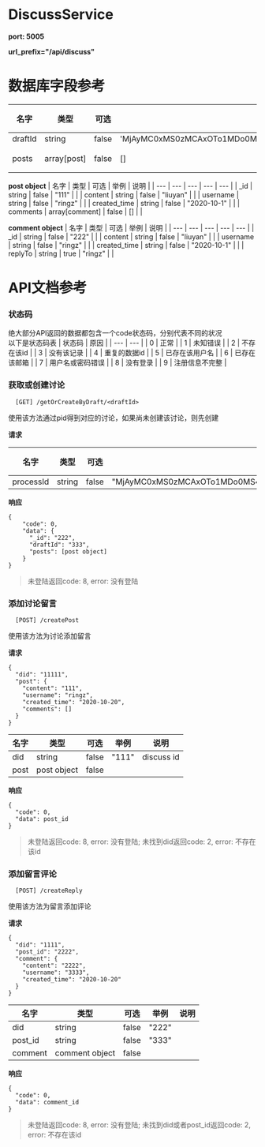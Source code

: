 # DiscussService
**port: 5005**

**url_prefix="/api/discuss"**


# 数据库字段参考

| 名字 | 类型 | 可选 | 举例 | 说明 |
| ---  | --- | --- | --- | ---  |
| draftId | string | false | 'MjAyMC0xMS0zMCAxOTo1MDo0MS4wNDg0OTRQkpIWN4QjYmVCf3TNHpLfy3wBJ_vrWovN2hZKpj0ZTA' | |
| posts | array[post] | false | [] | 留言 |

**post object**
| 名字 | 类型 | 可选 | 举例 | 说明 |
| ---  | --- | --- | --- | ---  |
| _id | string | false | "111" | |
| content | string | false | "liuyan" | |
| username | string | false | "ringz" | |
| created_time | string | false | "2020-10-1" | |
| comments | array[comment] | false | [] | |

**comment object**
| 名字 | 类型 | 可选 | 举例 | 说明 |
| ---  | --- | --- | --- | ---  |
| _id | string | false | "222" | |
| content | string | false | "liuyan" | |
| username | string | false | "ringz" | |
| created_time | string | false | "2020-10-1" | |
| replyTo | string | true | "ringz" | |

# API文档参考
### 状态码
绝大部分API返回的数据都包含一个code状态码，分别代表不同的状况  
以下是状态码表
| 状态码 | 原因 |
| --- | --- |
| 0 | 正常 |
| 1 | 未知错误 |
| 2 | 不存在该id |
| 3 | 没有该记录 |
| 4 | 重复的数据id |
| 5 | 已存在该用户名 |
| 6 | 已存在该邮箱 |
| 7 | 用户名或密码错误 |
| 8 | 没有登录 |
| 9 | 注册信息不完整 |


### 获取或创建讨论

```
  [GET] /getOrCreateByDraft/<draftId>
```

使用该方法通过pid得到对应的讨论，如果尚未创建该讨论，则先创建

**请求**

| 名字 | 类型 | 可选 | 举例 | 说明 |
| ---  | --- | ---| ---| --- |
| processId | string | false | "MjAyMC0xMS0zMCAxOTo1MDo0MS4wNDg0OTRQkpIWN4QjYmVCf3TNHpLfy3wBJ_vrWovN2hZKpj0ZTA" | |

**响应**
```
{
    "code": 0,
    "data": {
      "_id": "222",
      "draftId": "333",
      "posts": [post object]
    }
}
```
> 未登陆返回code: 8, error: 没有登陆


### 添加讨论留言

```
  [POST] /createPost
```

使用该方法为讨论添加留言

**请求**
```
{
  "did": "11111",
  "post": {
    "content": "111",
    "username": "ringz",
    "created_time": "2020-10-20",
    "comments": []
  }
}
```
| 名字 | 类型 | 可选 | 举例 | 说明 |
| ---  | --- | ---| ---| --- |
| did | string | false | "111" | discuss id |
| post | post object | false | | |

**响应**
```
{
  "code": 0,
  "data": post_id
}
```
> 未登陆返回code: 8, error: 没有登陆; 未找到did返回code: 2, error: 不存在该id


### 添加留言评论

```
  [POST] /createReply
```

使用该方法为留言添加评论

**请求**
```
{
  "did": "1111",
  "post_id": "2222",
  "comment": {
    "content": "2222",
    "username": "3333",
    "created_time": "2020-10-20"
  }
}
```
| 名字 | 类型 | 可选 | 举例 | 说明 |
| ---  | --- | ---| ---| --- |
| did | string | false | "222" | |
| post_id | string | false | "333" | | 
| comment | comment object | false | | |


**响应**
```
{
  "code": 0,
  "data": comment_id
}
```
> 未登陆返回code: 8, error: 没有登陆; 未找到did或者post_id返回code: 2, error: 不存在该id